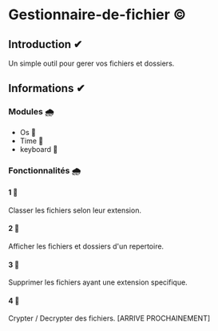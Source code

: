 # Gestionnaire-de-fichier ©

## Introduction ✔
Un simple outil pour gerer vos fichiers et dossiers.

## Informations ✔
### Modules 🌧
- Os 🚩
- Time 🚩
- keyboard 🚩
### Fonctionnalités 🌧
#### 1 📄
Classer les fichiers selon leur extension.
#### 2 📄
Afficher les fichiers et dossiers d'un repertoire.
#### 3 📄
Supprimer les fichiers ayant une extension specifique.
#### 4 📄
Crypter / Decrypter des fichiers. [ARRIVE PROCHAINEMENT]

